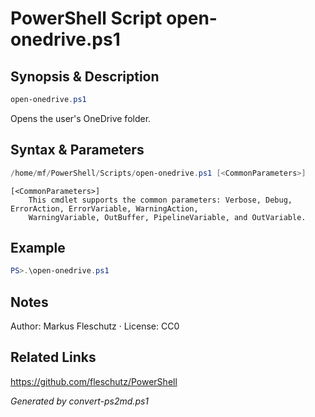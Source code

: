 # PowerShell Script open-onedrive.ps1

## Synopsis & Description
```powershell
open-onedrive.ps1
```

Opens the user's OneDrive folder.

## Syntax & Parameters
```powershell
/home/mf/PowerShell/Scripts/open-onedrive.ps1 [<CommonParameters>]
```

```
[<CommonParameters>]
    This cmdlet supports the common parameters: Verbose, Debug, ErrorAction, ErrorVariable, WarningAction, 
    WarningVariable, OutBuffer, PipelineVariable, and OutVariable.
```

## Example
```powershell
PS>.\open-onedrive.ps1
```


## Notes
Author: Markus Fleschutz · License: CC0

## Related Links
https://github.com/fleschutz/PowerShell

*Generated by convert-ps2md.ps1*

